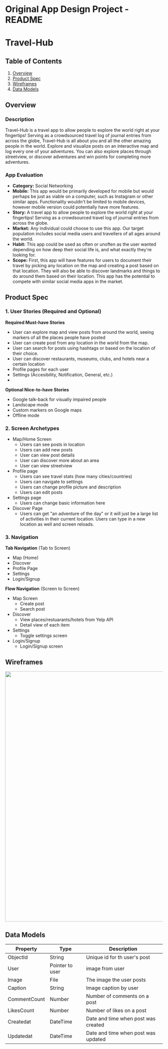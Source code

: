 Original App Design Project - README
===

# Travel-Hub

## Table of Contents
1. [Overview](#Overview)
2. [Product Spec](#Product-Spec)
3. [Wireframes](#Wireframes)
4. [Data Models](#Data-Models)

## Overview
### Description
Travel-Hub is a travel app to allow people to explore the world right at your fingertips! Serving as a crowdsourced travel log of journal entries from across the globe, Travel-Hub is all about you and all the other amazing people in the world. Explore and visualize posts on an interactive map and log every one of your adventures. You can also explore places through streetview, or discover adventures and win points for completing more adventures.

### App Evaluation

- **Category:** Social Networking
- **Mobile:** This app would be primarily developed for mobile but would perhaps be just as viable on a computer, such as Instagram or other similar apps. Functionality wouldn't be limited to mobile devices, however mobile version could potentially have more features.
- **Story:** A travel app to allow people to explore the world right at your fingertips! Serving as a crowdsourced travel log of journal entries from across the globe.
- **Market:** Any individual could choose to use this app. Our target population includes social media users and travellers of all ages around the world.
- **Habit:** This app could be used as often or unoften as the user wanted depending on how deep their social life is, and what exactly they're looking for.
- **Scope:** First, this app will have features for users to document their travel by picking any location on the map and creating a post based on that location. They will also be able to discover landmarks and things to do around them based on their location. This app has the potential to compete with similar social media apps in the market.

## Product Spec

### 1. User Stories (Required and Optional)

**Required Must-have Stories**

* User can explore map and view posts from around the world, seeing markers of all the places people have posted
* User can create post from any location in the world from the map.
* User can search for posts using hashtags or based on the location of their choice.
* User can discover restaurants, museums, clubs, and hotels near a certain location
* Profile pages for each user
* Settings (Accesibility, Notification, General, etc.)
*

**Optional Nice-to-have Stories**
* Google talk-back for visually impaired people
* Landscape mode
* Custom markers on Google maps
* Offline mode

### 2. Screen Archetypes

* Map/Home Screen
    * Users can see posts in location
    * Users can add new posts
    * User can view post details
    * User can discover more about an area
    * User can view streetview
* Profile page
    * Users can see travel stats (how many cities/countries)
    * Users can navigate to settings
    * Users can change profile picture and description
    * Users can edit posts
* Settings page
    * Users can change basic information here
* Discover Page
    * Users can get "an adventure of the day" or it will just be a large list of activities in their current location. Users can type in a new location as well and screen reloads.

### 3. Navigation

**Tab Navigation** (Tab to Screen)

* Map (Home)
* Discover
* Profile Page
* Settings
* Login/Signup

**Flow Navigation** (Screen to Screen)

* Map Screen
    * Create post
    * Search post
* Discover
    * View places/restuarants/hotels from Yelp API
    * Detail view of each item
* Settings
    * Toggle settings screen
* Login/Signup
    * Login/Signup screen

## Wireframes

<img src="https://i.imgur.com/xHbioPD.png" width=800>


## Data Models
|Property| Type | Description |
|--------- | ----------| -----------|
|ObjectId | String | Unique id for th user's post|
|User | Pointer to user | image from user |
|Image| File | The image the user posts |
|Caption | String | Image caption by user |
|CommentCount | Number | Number of comments on a post |
|LikesCount | Number | Number of likes on a post |
|Createdat | DateTime | Date and time when post was created |
|Updatedat | DateTime | Date and time when post was updated |
